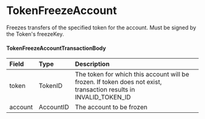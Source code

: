 # TokenFreezeAccount

Freezes transfers of the specified token for the account. Must be signed by the Token's freezeKey.

#### TokenFreezeAccountTransactionBody

| Field | Type | Description |  |
| :--- | :--- | :--- | :--- |
| token | TokenID | The token for which this account will be frozen. If token does not exist, transaction results in INVALID\_TOKEN\_ID |  |
| account | AccountID | The account to be frozen |  |


